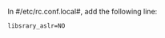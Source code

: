 <!-- title: Removing 'reordering libraries' on OpenBSD -->
<!-- tags: OpenBSD makesite -->

In #/etc/rc.conf.local#, add the following line:

    libsrary_aslr=NO
